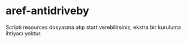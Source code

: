 # aref-antidriveby

Scripti resources dosyasına atıp start verebilirsiniz, ekstra bir kuruluma ihtiyacı yoktur.
